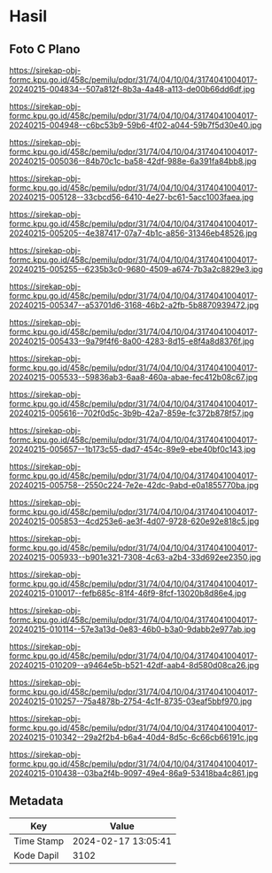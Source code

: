 # Hasil

## Foto C Plano

https://sirekap-obj-formc.kpu.go.id/458c/pemilu/pdpr/31/74/04/10/04/3174041004017-20240215-004834--507a812f-8b3a-4a48-a113-de00b66dd6df.jpg

https://sirekap-obj-formc.kpu.go.id/458c/pemilu/pdpr/31/74/04/10/04/3174041004017-20240215-004948--c6bc53b9-59b6-4f02-a044-59b7f5d30e40.jpg

https://sirekap-obj-formc.kpu.go.id/458c/pemilu/pdpr/31/74/04/10/04/3174041004017-20240215-005036--84b70c1c-ba58-42df-988e-6a391fa84bb8.jpg

https://sirekap-obj-formc.kpu.go.id/458c/pemilu/pdpr/31/74/04/10/04/3174041004017-20240215-005128--33cbcd56-6410-4e27-bc61-5acc1003faea.jpg

https://sirekap-obj-formc.kpu.go.id/458c/pemilu/pdpr/31/74/04/10/04/3174041004017-20240215-005205--4e387417-07a7-4b1c-a856-31346eb48526.jpg

https://sirekap-obj-formc.kpu.go.id/458c/pemilu/pdpr/31/74/04/10/04/3174041004017-20240215-005255--6235b3c0-9680-4509-a674-7b3a2c8829e3.jpg

https://sirekap-obj-formc.kpu.go.id/458c/pemilu/pdpr/31/74/04/10/04/3174041004017-20240215-005347--a53701d6-3168-46b2-a2fb-5b8870939472.jpg

https://sirekap-obj-formc.kpu.go.id/458c/pemilu/pdpr/31/74/04/10/04/3174041004017-20240215-005433--9a79f4f6-8a00-4283-8d15-e8f4a8d8376f.jpg

https://sirekap-obj-formc.kpu.go.id/458c/pemilu/pdpr/31/74/04/10/04/3174041004017-20240215-005533--59836ab3-6aa8-460a-abae-fec412b08c67.jpg

https://sirekap-obj-formc.kpu.go.id/458c/pemilu/pdpr/31/74/04/10/04/3174041004017-20240215-005616--702f0d5c-3b9b-42a7-859e-fc372b878f57.jpg

https://sirekap-obj-formc.kpu.go.id/458c/pemilu/pdpr/31/74/04/10/04/3174041004017-20240215-005657--1b173c55-dad7-454c-89e9-ebe40bf0c143.jpg

https://sirekap-obj-formc.kpu.go.id/458c/pemilu/pdpr/31/74/04/10/04/3174041004017-20240215-005758--2550c224-7e2e-42dc-9abd-e0a1855770ba.jpg

https://sirekap-obj-formc.kpu.go.id/458c/pemilu/pdpr/31/74/04/10/04/3174041004017-20240215-005853--4cd253e6-ae3f-4d07-9728-620e92e818c5.jpg

https://sirekap-obj-formc.kpu.go.id/458c/pemilu/pdpr/31/74/04/10/04/3174041004017-20240215-005933--b901e321-7308-4c63-a2b4-33d692ee2350.jpg

https://sirekap-obj-formc.kpu.go.id/458c/pemilu/pdpr/31/74/04/10/04/3174041004017-20240215-010017--fefb685c-81f4-46f9-8fcf-13020b8d86e4.jpg

https://sirekap-obj-formc.kpu.go.id/458c/pemilu/pdpr/31/74/04/10/04/3174041004017-20240215-010114--57e3a13d-0e83-46b0-b3a0-9dabb2e977ab.jpg

https://sirekap-obj-formc.kpu.go.id/458c/pemilu/pdpr/31/74/04/10/04/3174041004017-20240215-010209--a9464e5b-b521-42df-aab4-8d580d08ca26.jpg

https://sirekap-obj-formc.kpu.go.id/458c/pemilu/pdpr/31/74/04/10/04/3174041004017-20240215-010257--75a4878b-2754-4c1f-8735-03eaf5bbf970.jpg

https://sirekap-obj-formc.kpu.go.id/458c/pemilu/pdpr/31/74/04/10/04/3174041004017-20240215-010342--29a2f2b4-b6a4-40d4-8d5c-6c66cb66191c.jpg

https://sirekap-obj-formc.kpu.go.id/458c/pemilu/pdpr/31/74/04/10/04/3174041004017-20240215-010438--03ba2f4b-9097-49e4-86a9-53418ba4c861.jpg


## Metadata

| Key        | Value               |
| ---------- | ------------------- |
| Time Stamp | 2024-02-17 13:05:41 |
| Kode Dapil | 3102                |



